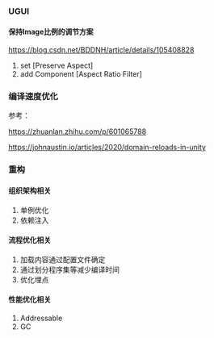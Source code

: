 ### UGUI

#### 保持Image比例的调节方案
https://blog.csdn.net/BDDNH/article/details/105408828
1. set [Preserve Aspect]
2. add Component [Aspect Ratio Filter]

### 编译速度优化

参考：

https://zhuanlan.zhihu.com/p/601065788

https://johnaustin.io/articles/2020/domain-reloads-in-unity


### 重构

#### 组织架构相关
1. 单例优化
2. 依赖注入
#### 流程优化相关
1. 加载内容通过配置文件确定
2. 通过划分程序集等减少编译时间
3. 优化埋点
#### 性能优化相关
1. Addressable
2. GC
